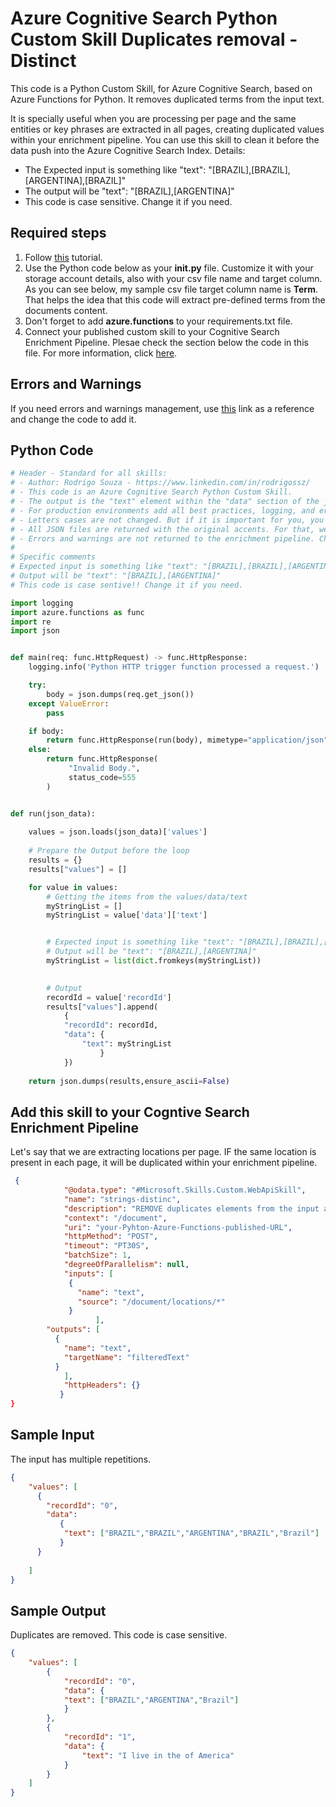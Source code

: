 # Azure Cognitive Search Python Custom Skill Duplicates removal - Distinct

This code is a Python Custom Skill, for Azure Cognitive Search, based on Azure Functions for Python. It removes duplicated terms from the input text. 

It is specially useful when you are processing per page and the same entities or key phrases are extracted in all pages, creating duplicated values within your enrichment pipeline. You can use this skill to clean it before the data push into the Azure Cognitive Search Index. Details:

+ The Expected input is something like "text": "[BRAZIL],[BRAZIL],[ARGENTINA],[BRAZIL]"
+ The output will be "text": "[BRAZIL],[ARGENTINA]"
+ This code is case sensitive. Change it if you need.

## Required steps

1. Follow [this](https://docs.microsoft.com/en-us/azure/azure-functions/functions-create-first-function-python) tutorial.
1. Use the Python code below as your **__init__.py** file. Customize it with your storage account details, also with your csv file name and target column. As you can see below, my sample csv file target column name is **Term**. That helps the idea that this code will extract pre-defined terms from the documents content.
1. Don't forget to add **azure.functions** to your requirements.txt file.
1. Connect your published custom skill to your Cognitive Search Enrichment Pipeline. Plesae check the section below the code in this file. For more information, click [here](https://docs.microsoft.com/en-us/azure/search/cognitive-search-create-custom-skill-example#connect-to-your-pipeline).

## Errors and Warnings

If you need errors and warnings management, use [this](https://docs.microsoft.com/en-us/azure/search/cognitive-search-custom-skill-python) link as a reference and change the code to add it.

## Python Code

```python
# Header - Standard for all skills:
# - Author: Rodrigo Souza - https://www.linkedin.com/in/rodrigossz/
# - This code is an Azure Cognitive Search Python Custom Skill.
# - The output is the "text" element within the "data" section of the json file.
# - For production environments add all best practices, logging, and error management that you need.
# - Letters cases are not changed. But if it is important for you, you can change the code as necessary.
# - All JSON files are returned with the original accents. For that, we use ensure_ascii=False.
# - Errors and warnings are not returned to the enrichment pipeline. Chage the code as you need to add this feature.
#
# Specific comments
# Expected input is something like "text": "[BRAZIL],[BRAZIL],[ARGENTINA],[BRAZIL]"
# Output will be "text": "[BRAZIL],[ARGENTINA]"
# This code is case sentive!! Change it if you need.

import logging
import azure.functions as func
import re
import json


def main(req: func.HttpRequest) -> func.HttpResponse:
    logging.info('Python HTTP trigger function processed a request.')

    try:
        body = json.dumps(req.get_json())
    except ValueError:
        pass

    if body:
        return func.HttpResponse(run(body), mimetype="application/json")
    else:
        return func.HttpResponse(
             "Invalid Body.",
             status_code=555
        )


def run(json_data):
    
    values = json.loads(json_data)['values']
    
    # Prepare the Output before the loop
    results = {}
    results["values"] = []

    for value in values:
        # Getting the items from the values/data/text
        myStringList = []
        myStringList = value['data']['text']


        # Expected input is something like "text": "[BRAZIL],[BRAZIL],[ARGENTINA],[BRAZIL]"
        # Output will be "text": "[BRAZIL],[ARGENTINA]"
        myStringList = list(dict.fromkeys(myStringList))

        
        # Output
        recordId = value['recordId']
        results["values"].append(
            {
            "recordId": recordId,
            "data": {
                "text": myStringList
                    }
            })
                    
    return json.dumps(results,ensure_ascii=False)
```

## Add this skill to your Cogntive Search Enrichment Pipeline

Let's say that we are extracting locations per page. IF the same location is present in each page, it will be duplicated within your enrichment pipeline.

```json
 {
            "@odata.type": "#Microsoft.Skills.Custom.WebApiSkill",
            "name": "strings-distinc",
            "description": "REMOVE duplicates elements from the input array",
            "context": "/document",
            "uri": "your-Pyhton-Azure-Functions-published-URL",
            "httpMethod": "POST",
            "timeout": "PT30S",
            "batchSize": 1,
            "degreeOfParallelism": null,
            "inputs": [
             {
               "name": "text",
               "source": "/document/locations/*"
             }
                   ],
        "outputs": [
          {
            "name": "text",
            "targetName": "filteredText"
          }
            ],
            "httpHeaders": {}
           }
}
```

## Sample Input

The input has multiple repetitions.

```json
{
    "values": [
      {
        "recordId": "0",
        "data":
           {
            "text": ["BRAZIL","BRAZIL","ARGENTINA","BRAZIL","Brazil"]
           }
      }     
      
    ]
}
```

## Sample Output

Duplicates are removed. This code is case sensitive.

```json
{
    "values": [
        {
            "recordId": "0",
            "data": {
            "text": ["BRAZIL","ARGENTINA","Brazil"]
            }
        },
        {
            "recordId": "1",
            "data": {
                "text": "I live in the of America"
            }
        }
    ]
}
```